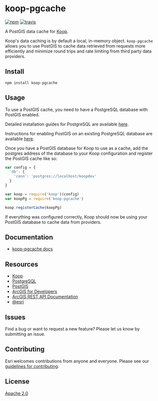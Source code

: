 # koop-pgcache

[![npm][npm-img]][npm-url]
[![travis][travis-image]][travis-url]

[npm-img]: https://img.shields.io/npm/v/koop-pgcache.svg?style=flat-square
[npm-url]: https://www.npmjs.com/package/koop-pgcache
[travis-image]: https://img.shields.io/travis/koopjs/koop-pgcache.svg?style=flat-square
[travis-url]: https://travis-ci.org/koopjs/koop-pgcache

A PostGIS data cache for [Koop](https://github.com/Esri/koop).

Koop's data caching is by default a local, in-memory object. `koop-pgcache` allows you to use PostGIS to cache data retrieved from requests more efficiently and minimize round trips and rate limiting from third party data providers.

## Install

```
npm install koop-pgcache
```

## Usage

To use a PostGIS cache, you need to have a PostgreSQL database with PostGIS enabled.

Detailed installation guides for PostgreSQL are available [here](https://wiki.postgresql.org/wiki/Detailed_installation_guides).

Instructions for enabling PostGIS on an existing PostgreSQL database are available [here](http://postgis.net/install/).

Once you have a PostGIS database for Koop to use as a cache, add the postgres address of the database to your Koop configuration and register the PostGIS cache like so:

```js
var config = {
  'db': {
    'conn': 'postgres://localhost/koopdev'
  }
}

var koop = require('koop')(config)
var koopPg = require('koop-pgcache')

koop.registerCache(koopPg)
```

If everything was configured correctly, Koop should now be using your PostGIS database to cache data from providers.

## Documentation

* [koop-pgcache docs](http://koopjs.github.io/koop-pgcache/docs)

## Resources

* [Koop](https://github.com/Esri/koop)
* [PostgreSQL](http://www.postgresql.org/)
* [PostGIS](http://postgis.net/)
* [ArcGIS for Developers](http://developers.arcgis.com)
* [ArcGIS REST API Documentation](http://resources.arcgis.com/en/help/arcgis-rest-api/)
* [@esri](http://twitter.com/esri)

## Issues

Find a bug or want to request a new feature?  Please let us know by submitting an issue.

## Contributing

Esri welcomes contributions from anyone and everyone. Please see our [guidelines for contributing](https://github.com/esri/contributing).

## License

[Apache 2.0](LICENSE)

<!-- [](Esri Tags: ArcGIS Web Mapping GeoJson FeatureServices) -->
<!-- [](Esri Language: JavaScript) -->
